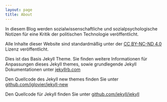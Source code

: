 ```yaml
---
layout: page
title: About
---
```


In diesem Blog werden sozialwissenschaftliche und sozialpsychologische Notizen für eine Kritik der politischen Technologie veröffentlicht.


Alle Inhalte dieser Website sind standardmäßig unter der <a href="https://creativecommons.org/licenses/by-nc-nd/4.0/deed.de">CC BY-NC-ND 4.0</a> Lizenz veröffentlicht.


Dies ist das Basis Jekyll Theme. Sie finden weitere Informationen für Anpassungen dieses Jekyll themes, sowie grundlegende Jekyll Dokumentationen unter [jekyllrb.com](http://jekyllrb.com/)

Den Quellcode des Jekyll new themes finden Sie unter [github.com/jglovier/jekyll-new](https://github.com/jglovier/jekyll-new)

Den Quellcode für Jekyll finden Sie unter [github.com/jekyll/jekyll](https://github.com/jekyll/jekyll)
